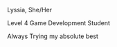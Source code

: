 Lyssia, She/Her

Level 4 Game Development Student

Always Trying my absolute best
<!---
Lyss-S-Dev/Lyss-S-Dev is a ✨ special ✨ repository because its `README.md` (this file) appears on your GitHub profile.
You can click the Preview link to take a look at your changes.
--->
